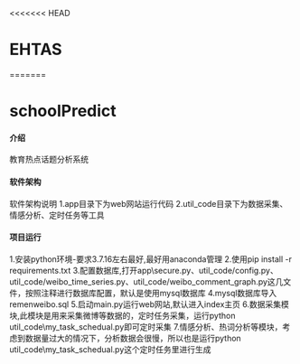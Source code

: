 <<<<<<< HEAD
# EHTAS
=======
# schoolPredict

#### 介绍
教育热点话题分析系统

#### 软件架构
软件架构说明
1.app目录下为web网站运行代码
2.util_code目录下为数据采集、情感分析、定时任务等工具

#### 项目运行
1.安装python环境-要求3.7.16左右最好,最好用anaconda管理
2.使用pip install -r requirements.txt
3.配置数据库,打开app\secure.py、util_code/config.py、util_code/weibo_time_series.py、util_code/weibo_comment_graph.py这几文件，按照注释进行数据库配置，默认是使用mysql数据库
4.mysql数据库导入remenweibo.sql
5.启动main.py运行web网站,默认进入index主页
6.数据采集模块,此模块是用来采集微博等数据的，定时任务采集，运行python util_code\my_task_schedual.py即可定时采集
7.情感分析、热词分析等模块，考虑到数据量过大的情况下，分析数据会很慢，所以也是运行python util_code\my_task_schedual.py这个定时任务里进行生成

